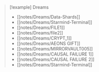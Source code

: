 > [!example] Dreams
> - [[notes/Dreams/Data-Shards]]
> - [[notes/Dreams/Starmind-Terminal]]
> - [[notes/Dreams/FILE1]]
> - [[notes/Dreams/file2]]
> - [[notes/Dreams/CRYPT_1]]
> - [[notes/Dreams/AEONS GIFT]]
> - [[notes/Dreams/MIRRORVAULT005]]
> - [[notes/Dreams/CAUSAL FAILURE 1]]
> - [[notes/Dreams/CAUSAL FAILURE 2]]
> - [[notes/Dreams/Starmind-Terminal]]

